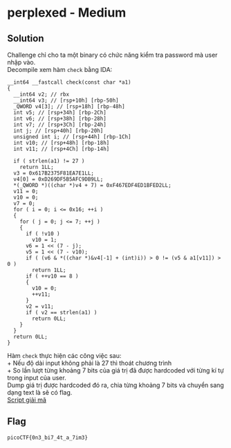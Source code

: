 # perplexed - Medium
## Solution
Challenge chỉ cho ta một binary có chức năng kiểm tra password mà user nhập vào.  
Decompile xem hàm `check` bằng IDA:
```
__int64 __fastcall check(const char *a1)
{
  __int64 v2; // rbx
  __int64 v3; // [rsp+10h] [rbp-50h]
  _QWORD v4[3]; // [rsp+18h] [rbp-48h]
  int v5; // [rsp+34h] [rbp-2Ch]
  int v6; // [rsp+38h] [rbp-28h]
  int v7; // [rsp+3Ch] [rbp-24h]
  int j; // [rsp+40h] [rbp-20h]
  unsigned int i; // [rsp+44h] [rbp-1Ch]
  int v10; // [rsp+48h] [rbp-18h]
  int v11; // [rsp+4Ch] [rbp-14h]

  if ( strlen(a1) != 27 )
    return 1LL;
  v3 = 0x617B2375F81EA7E1LL;
  v4[0] = 0xD269DF5B5AFC9DB9LL;
  *(_QWORD *)((char *)v4 + 7) = 0xF467EDF4ED1BFED2LL;
  v11 = 0;
  v10 = 0;
  v7 = 0;
  for ( i = 0; i <= 0x16; ++i )
  {
    for ( j = 0; j <= 7; ++j )
    {
      if ( !v10 )
        v10 = 1;
      v6 = 1 << (7 - j);
      v5 = 1 << (7 - v10);
      if ( (v6 & *((char *)&v4[-1] + (int)i)) > 0 != (v5 & a1[v11]) > 0 )
        return 1LL;
      if ( ++v10 == 8 )
      {
        v10 = 0;
        ++v11;
      }
      v2 = v11;
      if ( v2 == strlen(a1) )
        return 0LL;
    }
  }
  return 0LL;
}
```
Hàm `check` thực hiện các công việc sau:  
    + Nếu độ dài input không phải là 27 thì thoát chương trình  
    + So lần lượt từng khoảng 7 bits của giá trị đã được hardcoded với từng kí tự trong input của user.  
Dump giá trị được hardcoded đó ra, chia từng khoảng 7 bits và chuyển sang dạng text là sẽ có flag.  
[Script giải mã](./sol.py)
## Flag
```
picoCTF{0n3_bi7_4t_a_7im3}
```